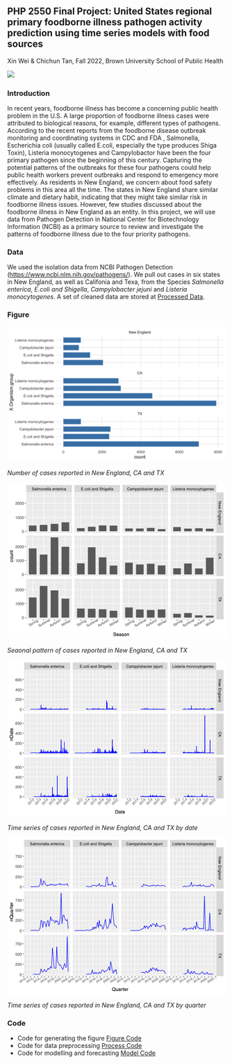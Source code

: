 ## PHP 2550 Final Project: United States regional primary foodborne illness pathogen activity prediction using time series models with food sources 
Xin Wei & Chichun Tan, Fall 2022, Brown University School of Public Health

![](https://github.com/weix21/PDA_project/blob/main/figure/26911666558978_.pic_hd.jpg)
### Introduction 

In recent years, foodborne illness has become a concerning public health problem in the U.S. A large proportion of foodborne illness cases were attributed to biological reasons, for example, different types of pathogens. According to the recent reports from the foodborne disease outbreak monitoring and coordinating systems in CDC and FDA , Salmonella, Escherichia coli (usually called E.coli, especially the type produces Shiga Toxin), Listeria monocytogenes and Campylobactor have been the four primary pathogen since the beginning of this century. Capturing the potential patterns of the outbreaks for these four pathogens could help public health workers prevent outbreaks and respond to emergency more effectively. As residents in New England, we concern about food safety problems in this area all the time. The states in New England share similar climate and dietary habit, indicating that they might take similar risk in foodborne illness issues. However, few studies discussed about the foodborne illness in New England as an entity. In this project, we will use data from Pathogen Detection in National Center for Biotechnology Information (NCBI) as a primary source to review and investigate the patterns of foodborne illness due to the four priority pathogens.

### Data

We used the isolation data from NCBI Pathogen Detection (https://www.ncbi.nlm.nih.gov/pathogens/). We pull out cases in six states in New England, as well as Califonia and Texa, from the Species *Salmonella enterica*, *E.coli and Shigella*, *Campylobacter jejuni* and *Listeria monocytogenes*. A set of cleaned data are stored at [Processed Data](https://github.com/weix21/PDA_project/tree/main/data/Processed%20data).

### Figure

![](https://github.com/weix21/PDA_project/blob/main/figure/figure_1.png)

*Number of cases reported in New England, CA and TX*

![](https://github.com/weix21/PDA_project/blob/main/figure/figure_2.png)

*Seaonal pattern of cases reported in New England, CA and TX*

![](https://github.com/weix21/PDA_project/blob/main/figure/figure_3_1.png)

*Time series of cases reported in New England, CA and TX by date*

![](https://github.com/weix21/PDA_project/blob/main/figure/figure_3_2.png)

*Time series of cases reported in New England, CA and TX by quarter*

### Code

* Code for generating the figure [Figure Code](https://github.com/weix21/PDA_project/blob/main/code/Exploratory_analysis.R)
* Code for data preprocessing [Process Code](https://github.com/weix21/PDA_project/blob/main/code/Process_data.R)
* Code for modelling and forecasting [Model Code]()

